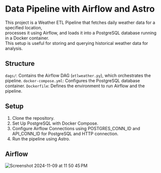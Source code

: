 # Data Pipeline with Airflow and Astro
This project is a Weather ETL Pipeline that fetches daily weather data for a specified location, </br>
processes it using Airflow, and loads it into a PostgreSQL database running in a Docker container. </br>
This setup is useful for storing and querying historical weather data for analysis.</br>

## Structure
`dags/`: Contains the Airflow DAG (`etlweather.py`), which orchestrates the pipeline.
`docker-compose.yml`: Configures the PostgreSQL database container.
`Dockerfile`: Defines the environment to run Airflow and the pipeline.

## Setup
1. Clone the repository.
2. Set Up PostgreSQL with Docker Compose.
3. Configure Airflow Connections using POSTGRES_CONN_ID and API_CONN_ID for PostgreSQL and HTTP connection.
4. Run the pipeline using Astro.

## Airflow 
![Screenshot 2024-11-09 at 11 50 45 PM](https://github.com/user-attachments/assets/0800bfa6-9797-48f7-8925-a2743efefb39)
